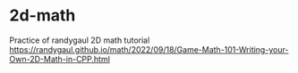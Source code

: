 # 2d-math
Practice of randygaul 2D math tutorial  
https://randygaul.github.io/math/2022/09/18/Game-Math-101-Writing-your-Own-2D-Math-in-CPP.html
